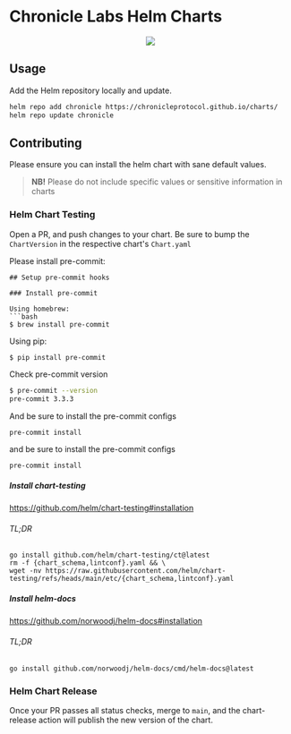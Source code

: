 # Chronicle Labs Helm Charts
<p align="center">
  <img src="https://cdn.chroniclelabs.io/assets/chronicle-helm.png" />
</p>

## Usage

Add the Helm repository locally and update.

```bash
helm repo add chronicle https://chronicleprotocol.github.io/charts/
helm repo update chronicle
```

## Contributing

Please ensure you can install the helm chart with sane default values.

> **NB!** Please do not include specific values or sensitive information in charts

### Helm Chart Testing
Open a PR, and push changes to your chart.
Be sure to bump the `ChartVersion` in the respective chart's `Chart.yaml`

Please install pre-commit:
```
## Setup pre-commit hooks

### Install pre-commit

Using homebrew:
```bash
$ brew install pre-commit
```

Using pip:
```bash
$ pip install pre-commit
```

Check pre-commit version
```bash
$ pre-commit --version
pre-commit 3.3.3
```
And be sure to install the pre-commit configs
```
pre-commit install
```

and be sure to install the pre-commit configs
```
pre-commit install
```

##### Install chart-testing
https://github.com/helm/chart-testing#installation
###### TL;DR
```shell
go install github.com/helm/chart-testing/ct@latest
rm -f {chart_schema,lintconf}.yaml && \
wget -nv https://raw.githubusercontent.com/helm/chart-testing/refs/heads/main/etc/{chart_schema,lintconf}.yaml
```

##### Install helm-docs
https://github.com/norwoodj/helm-docs#installation
###### TL;DR
```shell
go install github.com/norwoodj/helm-docs/cmd/helm-docs@latest
```

### Helm Chart Release
Once your PR passes all status checks, merge to `main`, and the chart-release action will publish the new version of the chart.
